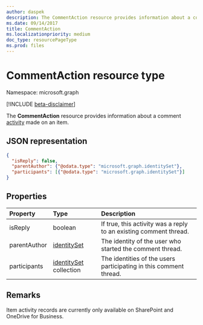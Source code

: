 ```yaml
---
author: daspek
description: The CommentAction resource provides information about a comment activity made on an item.
ms.date: 09/14/2017
title: CommentAction
ms.localizationpriority: medium
doc_type: resourcePageType
ms.prod: files
---
```


# CommentAction resource type

Namespace: microsoft.graph

[!INCLUDE [beta-disclaimer](../../includes/beta-disclaimer.md)]

The **CommentAction** resource provides information about a comment [activity][] made on an item.

[activity]: itemactivity.md

## JSON representation

<!-- {
  "blockType": "resource",
  "optionalProperties": [ ],
  "@type": "microsoft.graph.commentAction"
}-->

```json
{
  "isReply": false,
  "parentAuthor": {"@odata.type": "microsoft.graph.identitySet"},
  "participants": [{"@odata.type": "microsoft.graph.identitySet"}]
}
```

## Properties

| Property     | Type                       | Description                                                       |
| :----------- | :------------------------- | :---------------------------------------------------------------- |
| isReply      | boolean                    | If true, this activity was a reply to an existing comment thread. |
| parentAuthor | [identitySet][]            | The identity of the user who started the comment thread.          |
| participants | [identitySet][] collection | The identities of the users participating in this comment thread. |

[identitySet]: identityset.md

## Remarks

Item activity records are currently only available on SharePoint and OneDrive for Business.

<!--
{
  "type": "#page.annotation",
  "description": "The CommentAction object provides information about a comment that was made on an item.",
  "keywords": "activities,activity,action,comment",
  "section": "documentation",
  "tocPath": "Resources/CommentAction",
  "suppressions": []
}
-->
